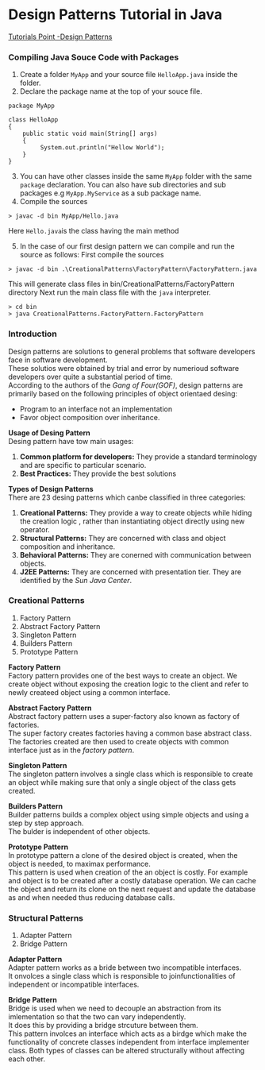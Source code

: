 # Design Patterns Tutorial in Java 
[Tutorials Point -Design Patterns ](https://www.tutorialspoint.com/design_pattern/index.htm)  

### Compiling Java Souce Code with Packages 
1. Create a folder `MyApp` and your source file `HelloApp.java` inside the folder. 
2. Declare the package name at the top of your souce file.   
```
package MyApp

class HelloApp
{
    public static void main(String[] args)
    {
         System.out.println("Hellow World");
    } 
}
```
3. You can have other classes inside the same `MyApp` folder with the same `package` declaration. You can also have sub directories and sub packages e.g `MyApp.MyService` as a sub package name.   
4. Compile the sources 
```
> javac -d bin MyApp/Hello.java
```  
Here `Hello.java`is the class having the main method  

5. In the case of our first design pattern we can compile and run the source as follows: 
First compile the sources 
```
> javac -d bin .\CreationalPatterns\FactoryPattern\FactoryPattern.java 
```
This will generate class files in bin/CreationalPatterns/FactoryPattern directory
Next run the main class file with the `java` interpreter.  
```
> cd bin 
> java CreationalPatterns.FactoryPattern.FactoryPattern
```

### Introduction 
Design patterns are solutions to general problems that software developers face in software development.  
These solutios were obtained by trial and error by numerioud software developers over quite a substantial period of time.  
According to the authors of the _Gang of Four(GOF)_, design patterns are primarily based on the following principles of object orientaed desing:  
* Program to an interface not an implementation 
* Favor object composition over inheritance.  

__Usage of Desing Pattern__    
Desing pattern have tow main usages:  
1. __Common platform for developers:__ They provide a standard terminology and are specific to particular scenario.  
2. __Best Practices:__ They provide the best solutions 

__Types of Design Patterns__   
There are 23 desing patterns which canbe classified in three categories:  
1. __Creational Patterns:__ They provide a way to create objects while hiding the creation logic , rather than instantiating object directly using new operator.      
2. __Structural Patterns:__  They are concerned with class and object composition and inheritance.  
3. __Behavioral Patterns:__ They are conerned with communication between objects.  
4. __J2EE Patterns:__  They are concerned with presentation tier. They are identified by the _Sun Java Center_.   


### Creational Patterns 
1. Factory Pattern 
2. Abstract Factory Pattern 
3. Singleton Pattern
4. Builders Pattern 
5. Prototype Pattern

__Factory Pattern__  
Factory pattern provides one of the best ways to create an object. We create object without exposing the creation logic to the client and refer to newly createed object using a common interface.  

__Abstract Factory Pattern__    
Abstract factory pattern uses a super-factory also known as factory of factories.   
The super factory creates factories having a common base abstract class.   
The factories created are then used to create objects with common interface just as in the _factory pattern_.  

__Singleton Pattern__  
The singleton pattern involves a single class which is responsible to create an object while making sure that only a single object of the class gets created.  

__Builders Pattern__  
Builder patterns builds a complex object using simple objects and using a step by step approach.  
The bulder is independent of other objects.  

__Prototype Pattern__  
In prototype pattern a clone of the desired object is created, when the object is needed, to maximax performance.   
This pattern is used when creation of the an object is costly. For example and object is to be created after a costly database operation. We can cache the object and return its clone on the next request and update the database as and when needed thus reducing database calls.  


### Structural Patterns 
1. Adapter Pattern 
2. Bridge Pattern 

__Adapter Pattern__  
Adapter pattern works as a bride between two incompatible interfaces.   
It onvolces a single class which is responsible to joinfunctionalities of independent or incompatible interfaces.   

__Bridge Pattern__  
Bridge is used when we need to decouple an abstraction from its imlementation so that the two can vary independently.  
It does this by providing a bridge strcuture between them.    
This pattern involces an interface which acts as a birdge which make the functionality of concrete classes independent from interface implementer class. Both types of classes can be altered structurally without affecting each other.      
